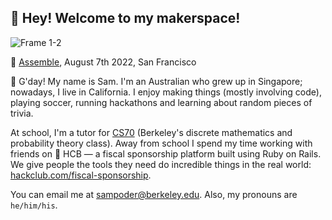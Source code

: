## 👋 Hey! Welcome to my makerspace!

![Frame 1-2](https://user-images.githubusercontent.com/39828164/189525330-086aadbe-956b-4d56-a039-176b5dc6efb1.jpg)

📸 [Assemble](https://www.youtube.com/watch?v=PnK4gzO6S3Q), August 7th 2022, San Francisco
  
👋 G'day! My name is Sam. I'm an Australian who grew up in Singapore; nowadays, I live in California. I enjoy making things (mostly involving code), playing soccer, running hackathons and learning about random pieces of trivia.

At school, I'm a tutor for [CS70](https://www.eecs70.org/) (Berkeley's discrete mathematics and probability theory class). Away from school I spend my time working with friends on 🏦 HCB — a fiscal sponsorship platform built using Ruby on Rails. We give people the tools they need do incredible things in the real world: [hackclub.com/fiscal-sponsorship](https://hackclub.com/fiscal-sponsorship).

You can email me at [sampoder@berkeley.edu](mailto:sampoder@berkeley.edu). Also, my pronouns are `he/him/his`.
